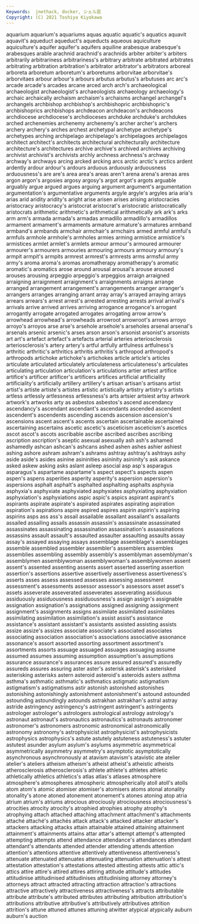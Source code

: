 ```yaml
---
Keywords:  jnethack, docker, シェル芸
Copyright: (C) 2021 Toshiya Kiyokawa
---
```

aquarium aquarium's aquariums aquas aquatic aquatic's aquatics aquavit aquavit's aqueduct
aqueduct's aqueducts aqueous aquiculture aquiculture's aquifer aquifer's aquifers aquiline arabesque
arabesque's arabesques arable arachnid arachnid's arachnids arbiter arbiter's arbiters arbitrarily
arbitrariness arbitrariness's arbitrary arbitrate arbitrated arbitrates arbitrating arbitration arbitration's arbitrator
arbitrator's arbitrators arboreal arboreta arboretum arboretum's arboretums arborvitae arborvitae's arborvitaes
arbour arbour's arbours arbutus arbutus's arbutuses arc arc's arcade arcade's
arcades arcane arced arch arch's archaeological archaeologist archaeologist's archaeologists archaeology
archaeology's archaic archaically archaism archaism's archaisms archangel archangel's archangels archbishop
archbishop's archbishopric archbishopric's archbishoprics archbishops archdeacon archdeacon's archdeacons archdiocese archdiocese's
archdioceses archduke archduke's archdukes arched archenemies archenemy archenemy's archer archer's
archers archery archery's arches archest archetypal archetype archetype's archetypes arching
archipelago archipelago's archipelagoes archipelagos architect architect's architects architectural architecturally architecture
architecture's architectures archive archive's archived archives archiving archivist archivist's archivists
archly archness archness's archway archway's archways arcing arcked arcking arcs
arctic arctic's arctics ardent ardently ardour ardour's ardours arduous arduously
arduousness arduousness's are are's area area's areas aren't arena arena's
arenas ares argon argon's argosies argosy argosy's argot argot's argots
arguable arguably argue argued argues arguing argument argument's argumentation argumentation's
argumentative arguments argyle argyle's argyles aria aria's arias arid aridity
aridity's aright arise arisen arises arising aristocracies aristocracy aristocracy's aristocrat
aristocrat's aristocratic aristocratically aristocrats arithmetic arithmetic's arithmetical arithmetically ark ark's
arks arm arm's armada armada's armadas armadillo armadillo's armadillos armament
armament's armaments armature armature's armatures armband armband's armbands armchair armchair's
armchairs armed armful armful's armfuls armhole armhole's armholes armies arming
armistice armistice's armistices armlet armlet's armlets armour armour's armoured armourer
armourer's armourers armouries armouring armours armoury armoury's armpit armpit's armpits
armrest armrest's armrests arms armsful army army's aroma aroma's aromas
aromatherapy aromatherapy's aromatic aromatic's aromatics arose around arousal arousal's arouse
aroused arouses arousing arpeggio arpeggio's arpeggios arraign arraigned arraigning arraignment
arraignment's arraignments arraigns arrange arranged arrangement arrangement's arrangements arranger arranger's
arrangers arranges arranging arrant array array's arrayed arraying arrays arrears
arrears's arrest arrest's arrested arresting arrests arrival arrival's arrivals arrive
arrived arrives arriving arrogance arrogance's arrogant arrogantly arrogate arrogated arrogates
arrogating arrow arrow's arrowhead arrowhead's arrowheads arrowroot arrowroot's arrows arroyo
arroyo's arroyos arse arse's arsehole arsehole's arseholes arsenal arsenal's arsenals
arsenic arsenic's arses arson arson's arsonist arsonist's arsonists art art's
artefact artefact's artefacts arterial arteries arteriosclerosis arteriosclerosis's artery artery's artful
artfully artfulness artfulness's arthritic arthritic's arthritics arthritis arthritis's arthropod arthropod's
arthropods artichoke artichoke's artichokes article article's articles articulate articulated articulately
articulateness articulateness's articulates articulating articulation articulation's articulations artier artiest artifice
artifice's artificer artificer's artificers artifices artificial artificiality artificiality's artificially artillery
artillery's artisan artisan's artisans artist artist's artiste artiste's artistes artistic
artistically artistry artistry's artists artless artlessly artlessness artlessness's arts artsier
artsiest artsy artwork artwork's artworks arty as asbestos asbestos's ascend
ascendancy ascendancy's ascendant ascendant's ascendants ascended ascendent ascendent's ascendents ascending
ascends ascension ascension's ascensions ascent ascent's ascents ascertain ascertainable ascertained
ascertaining ascertains ascetic ascetic's asceticism asceticism's ascetics ascot ascot's ascots
ascribable ascribe ascribed ascribes ascribing ascription ascription's aseptic asexual asexually
ash ash's ashamed ashamedly ashcan ashcan's ashcans ashed ashen ashes
ashier ashiest ashing ashore ashram ashram's ashrams ashtray ashtray's ashtrays
ashy aside aside's asides asinine asininities asininity asininity's ask askance
asked askew asking asks aslant asleep asocial asp asp's asparagus
asparagus's aspartame aspartame's aspect aspect's aspects aspen aspen's aspens asperities
asperity asperity's aspersion aspersion's aspersions asphalt asphalt's asphalted asphalting asphalts
asphyxia asphyxia's asphyxiate asphyxiated asphyxiates asphyxiating asphyxiation asphyxiation's asphyxiations aspic
aspic's aspics aspirant aspirant's aspirants aspirate aspirate's aspirated aspirates aspirating
aspiration aspiration's aspirations aspire aspired aspires aspirin aspirin's aspiring aspirins
asps ass ass's assail assailable assailant assailant's assailants assailed assailing
assails assassin assassin's assassinate assassinated assassinates assassinating assassination assassination's assassinations
assassins assault assault's assaulted assaulter assaulting assaults assay assay's assayed
assaying assays assemblage assemblage's assemblages assemble assembled assembler assembler's assemblers
assembles assemblies assembling assembly assembly's assemblyman assemblyman's assemblymen assemblywoman assemblywoman's
assemblywomen assent assent's assented assenting assents assert asserted asserting assertion
assertion's assertions assertive assertively assertiveness assertiveness's asserts asses assess assessed
assesses assessing assessment assessment's assessments assessor assessor's assessors asset asset's
assets asseverate asseverated asseverates asseverating assiduous assiduously assiduousness assiduousness's assign
assign's assignable assignation assignation's assignations assigned assigning assignment assignment's assignments
assigns assimilate assimilated assimilates assimilating assimilation assimilation's assist assist's assistance
assistance's assistant assistant's assistants assisted assisting assists assize assize's assizes
associate associate's associated associates associating association association's associations associative assonance
assonance's assort assorted assorting assortment assortment's assortments assorts assuage assuaged
assuages assuaging assume assumed assumes assuming assumption assumption's assumptions assurance
assurance's assurances assure assured assured's assuredly assureds assures assuring aster
aster's asterisk asterisk's asterisked asterisking asterisks astern asteroid asteroid's asteroids
asters asthma asthma's asthmatic asthmatic's asthmatics astigmatic astigmatism astigmatism's astigmatisms
astir astonish astonished astonishes astonishing astonishingly astonishment astonishment's astound astounded
astounding astoundingly astounds astrakhan astrakhan's astral astray astride astringency astringency's
astringent astringent's astringents astrologer astrologer's astrologers astrological astrology astrology's astronaut
astronaut's astronautics astronautics's astronauts astronomer astronomer's astronomers astronomic astronomical astronomically
astronomy astronomy's astrophysicist astrophysicist's astrophysicists astrophysics astrophysics's astute astutely astuteness
astuteness's astuter astutest asunder asylum asylum's asylums asymmetric asymmetrical asymmetrically
asymmetry asymmetry's asymptotic asymptotically asynchronous asynchronously at atavism atavism's atavistic
ate atelier atelier's ateliers atheism atheism's atheist atheist's atheistic atheists
atherosclerosis atherosclerosis's athlete athlete's athletes athletic athletically athletics athletics's atlas
atlas's atlases atmosphere atmosphere's atmospheres atmospheric atmospherically atoll atoll's atolls
atom atom's atomic atomiser atomiser's atomisers atoms atonal atonality atonality's
atone atoned atonement atonement's atones atoning atop atria atrium atrium's
atriums atrocious atrociously atrociousness atrociousness's atrocities atrocity atrocity's atrophied atrophies
atrophy atrophy's atrophying attach attached attaching attachment attachment's attachments attaché
attaché's attachés attack attack's attacked attacker attacker's attackers attacking attacks
attain attainable attained attaining attainment attainment's attainments attains attar attar's
attempt attempt's attempted attempting attempts attend attendance attendance's attendances attendant
attendant's attendants attended attender attending attends attention attention's attentions attentive
attentively attentiveness attentiveness's attenuate attenuated attenuates attenuating attenuation attenuation's attest
attestation attestation's attestations attested attesting attests attic attic's attics attire
attire's attired attires attiring attitude attitude's attitudes attitudinise attitudinised attitudinises
attitudinising attorney attorney's attorneys attract attracted attracting attraction attraction's attractions
attractive attractively attractiveness attractiveness's attracts attributable attribute attribute's attributed attributes
attributing attribution attribution's attributions attributive attributive's attributively attributives attrition attrition's
attune attuned attunes attuning atwitter atypical atypically auburn auburn's auction
